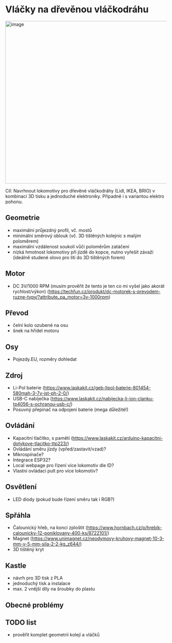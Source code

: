 # Vláčky na dřevěnou vláčkodráhu
<img width="800" height="507" alt="image" src="https://github.com/user-attachments/assets/48c956c4-d261-42b4-9638-c01768146c58" />

Cíl: Navrhnout lokomotivy pro dřevěné vláčkodráhy (Lidl, IKEA, BRIO) v kombinaci 3D tisku a jednoduché elektroniky. Případně i s variantou elektro pohonu.

## Geometrie
- maximální průjezdný profil, vč. mostů
- minimální směrový oblouk (vč. 3D tištěných kolejnic s malým poloměrem)
- maximální vzdálenost soukolí vůči poloměrům zatáčení
- nízká hmotnost lokomotivy při jízdě do kopce, nutno vyřešit závaží (ideálně studené olovo pro lití do 3D tištěných forem)

## Motor
- DC 3V/1000 RPM (musím prověřit že tento je ten co mi vyšel jako akorát rychlost/výkon) (https://techfun.cz/produkt/dc-motorek-s-prevodem-ruzne-typy/?attribute_pa_motor=3v-1000rpm)

## Převod
- čelní kolo ozubené na osu
- šnek na hřídel motoru

## Osy
- Pojezdy.EU, rozměry dohledat

## Zdroj
- Li-Pol baterie (https://www.laskakit.cz/geb-lipol-baterie-801454-580mah-3-7v-jst-ph-2-0/)
- USB-C nabíječka (https://www.laskakit.cz/nabijecka-li-ion-clanku-tp4056-s-ochranou-usb-c/)
- Posuvný přepínač na odpojení baterie (mega důležité!)

## Ovládání
- Kapacitní tlačítko, s pamětí (https://www.laskakit.cz/arduino-kapacitni-dotykove-tlacitko-ttp223/)
- Ovládání směru jízdy (vpřed/zastavit/vzad)?
- Mikrospínače?
- Integrace ESP32?
- Local webpage pro řízení více lokomotiv dle ID?
- Vlastní ovládací pult pro více lokomotiv?

## Osvětlení
- LED diody (pokud bude řízení směru tak i RGB?)

## Spřáhla
- Čalounický hřeb, na konci zploštit (https://www.hornbach.cz/p/hrebik-calounicky-12-poniklovany-400-ks/8722101/)
- Magnet (https://www.unimagnet.cz/neodymovy-kruhovy-magnet-10-3-mm-v-5-mm-sila-2-2-kg_z644/)
- 3D tištěný kryt

## Kastle
- návrh pro 3D tisk z PLA
- jednoduchý tisk a instalace
- max. 2 vnější díly na šroubky do plastu

## Obecné problémy


## TODO list
- prověřit komplet geometrii kolejí a vláčků
